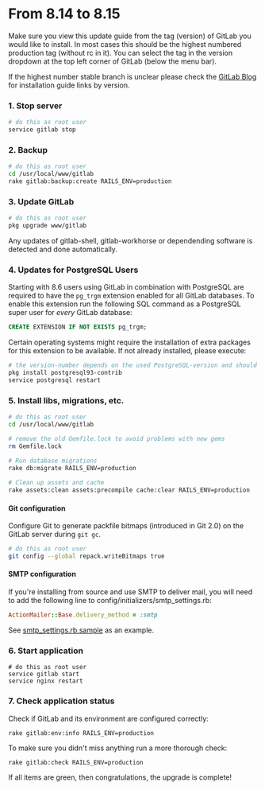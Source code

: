 # From 8.14 to 8.15

Make sure you view this update guide from the tag (version) of GitLab you would
like to install. In most cases this should be the highest numbered production
tag (without rc in it). You can select the tag in the version dropdown at the
top left corner of GitLab (below the menu bar).

If the highest number stable branch is unclear please check the
[GitLab Blog](https://about.gitlab.com/blog/archives.html) for installation
guide links by version.

### 1. Stop server

```bash
# do this as root user
service gitlab stop
```

### 2. Backup

```bash
# do this as root user
cd /usr/local/www/gitlab
rake gitlab:backup:create RAILS_ENV=production
```

### 3. Update GitLab

```bash
# do this as root user
pkg upgrade www/gitlab
```

Any updates of gitlab-shell, gitlab-workhorse or dependending software is detected and done automatically.

### 4. Updates for PostgreSQL Users

Starting with 8.6 users using GitLab in combination with PostgreSQL are required
to have the `pg_trgm` extension enabled for all GitLab databases.
To enable this extension run the following SQL command as a PostgreSQL super
user for _every_ GitLab database:

```sql
CREATE EXTENSION IF NOT EXISTS pg_trgm;
```

Certain operating systems might require the installation of extra packages for
this extension to be available. If not already installed, please execute:
  
```bash
# the version-number depends on the used PostgreSQL-version and should be changed accordingly
pkg install postgresql93-contrib
service postgresql restart
```

### 5. Install libs, migrations, etc.

```bash
# do this as root user
cd /usr/local/www/gitlab

# remove the old Gemfile.lock to avoid problems with new gems
rm Gemfile.lock
  
# Run database migrations
rake db:migrate RAILS_ENV=production

# Clean up assets and cache
rake assets:clean assets:precompile cache:clear RAILS_ENV=production

```

#### Git configuration

Configure Git to generate packfile bitmaps (introduced in Git 2.0) on
the GitLab server during `git gc`.

```sh
# do this as root user
git config --global repack.writeBitmaps true
```
    
#### SMTP configuration

If you're installing from source and use SMTP to deliver mail, you will need to add the following line
to config/initializers/smtp_settings.rb:

```ruby
ActionMailer::Base.delivery_method = :smtp
```

See [smtp_settings.rb.sample] as an example.

[smtp_settings.rb.sample]: https://gitlab.com/gitlab-org/gitlab-ce/blob/v8.15.0/config/initializers/smtp_settings.rb.sample#L13

### 6. Start application

    # do this as root user
    service gitlab start
    service nginx restart

### 7. Check application status

Check if GitLab and its environment are configured correctly:

    rake gitlab:env:info RAILS_ENV=production

To make sure you didn't miss anything run a more thorough check:

    rake gitlab:check RAILS_ENV=production

If all items are green, then congratulations, the upgrade is complete!
